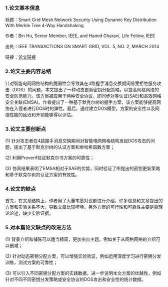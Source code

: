 ### 1.论文基本信息

标题：Smart Grid Mesh Network Security Using Dynamic Key Distribution With Merkle Tree 4-Way Handshaking

作者：Bin Hu, Senior Member, IEEE, and Hamid Gharavi, Life Fellow, IEEE

出处：IEEE TRANSACTIONS ON SMART GRID, VOL. 5, NO. 2, MARCH 2014

链接：[论文链接](http://182.150.59.104:8888/https/77726476706e69737468656265737421f9f244993f20645f6c0dc7a59d50267b1ab4a9/stamp/stamp.jsp?tp=&arnumber=6599007)

### 2.论文主要内容总结

针对智能电网网格结构的脆弱性会导致其在4路握手消息交换期间易受拒绝服务攻击（DOS）的问题，本文提出了一种动态更新密钥分配策略，以提高网格网络的安全防范能力。该方案被应用于两种安全协议，即同步对等认证(SAE)和高效网格安全关联(EMSA)。作者提出了一种基于默克尔树的握手方案，该方案能够提高网络在入侵者进行DOS时的弹性。最后，通过建立DOS模型，方案的安全性以及网络性能的延迟和开销能够得以评估。

### 3.论文主要创新点

(1) 针对攻击者在4路握手消息交换期间对智能电网网格结构发起DOS攻击的问题，提出了基于默克尔树的认证方案和单哈希函数方案；

(2) 利用Proverif验证默克尔书方案的可靠性；

(3) 仿真结果表明了EMSA相对于SAE的优势，同时验证了所提出的密钥更新策略和基于默克尔树的认证方案的有效性。

### 4.论文的缺点

首先，在文章结构上，作者用了大量笔墨对议题进行介绍，许多信息和文章提出的方案和实验关系不大，导致文章比较啰嗦。另外方案的可行性和可靠性主要是靠理论论述，缺少实验证据。

### 5.对本篇论文缺点的改进方法

(1) 背景介绍和铺陈可以适当精简，更加突出主题，例如关于从网格网络的介绍可以删减；

(2) 针对动态密钥分配方案，可以增强实验验证，例如运用深度学习进行密钥分发训练，测试方案的可靠性；

(3) 可以引入不同密钥分配方案的实践数据，进一步说明本文方案的优越性，例如针对不同不同密钥分发策略或安全协议的DOS攻击和安全性的统计数据。